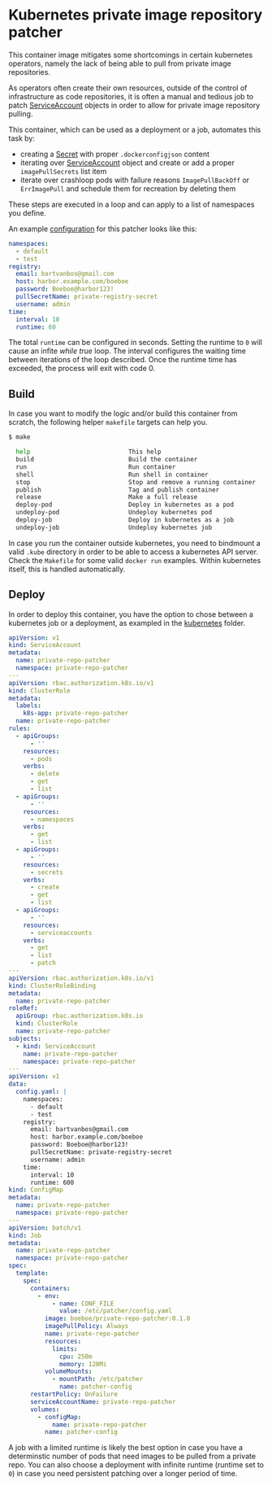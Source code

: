 # Kubernetes private image repository patcher

This container image mitigates some shortcomings in certain kubernetes operators, namely the lack of being able to pull from private image repositories.

As operators often create their own resources, outside of the control of infrastructure as code repositories, it is often a manual and tedious job to patch [ServiceAccount](https://kubernetes.io/docs/tasks/configure-pod-container/configure-service-account/#add-image-pull-secret-to-service-account) objects in order to allow for private image repository pulling.

This container, which can be used as a deployment or a job, automates this task by:
 - creating a [Secret](https://kubernetes.io/docs/tasks/configure-pod-container/pull-image-private-registry/) with proper `.dockerconfigjson` content
 - iterating over [ServiceAccount](https://kubernetes.io/docs/tasks/configure-pod-container/configure-service-account/#add-image-pull-secret-to-service-account) object and create or add a proper `imagePullSecrets` list item
 - iterate over crashloop pods with failure reasons `ImagePullBackOff` or `ErrImagePull` and schedule them for recreation by deleting them

These steps are executed in a loop and can apply to a list of namespaces you define. 

An example [configuration](config/config.yaml) for this patcher looks like this:

```yaml
namespaces:
  - default
  - test
registry:
  email: bartvanbos@gmail.com
  host: harbor.example.com/boeboe
  password: Boeboe@harbor123!
  pullSecretName: private-registry-secret
  username: admin
time:
  interval: 10
  runtime: 60
```

The total `runtime` can be configured in seconds. Setting the runtime to `0` will cause an infite _while true_ loop. The interval configures the waiting time between iterations of the loop described. Once the runtime time has exceeded, the process will exit with code 0.

## Build

In case you want to modify the logic and/or build this container from scratch, the following helper `makefile` targets can help you.

```bash
$ make

  help                           This help
  build                          Build the container
  run                            Run container
  shell                          Run shell in container
  stop                           Stop and remove a running container
  publish                        Tag and publish container
  release                        Make a full release
  deploy-pod                     Deploy in kubernetes as a pod
  undeploy-pod                   Undeploy kubernetes pod
  deploy-job                     Deploy in kubernetes as a job
  undeploy-job                   Undeploy kubernetes job
```

In case you run the container outside kubernetes, you need to bindmount a valid `.kube` directory in order to be able to access a kubernetes API server. Check the `Makefile` for some valid `docker run` examples. Within kubernetes itself, this is handled automatically.

## Deploy

In order to deploy this container, you have the option to chose between a kubernetes job or a deployment, as exampled in the [kubernetes](./kubernetes) folder.

```yaml
apiVersion: v1
kind: ServiceAccount
metadata:
  name: private-repo-patcher
  namespace: private-repo-patcher
---
apiVersion: rbac.authorization.k8s.io/v1
kind: ClusterRole
metadata:
  labels:
    k8s-app: private-repo-patcher
  name: private-repo-patcher
rules:
  - apiGroups:
      - ''
    resources:
      - pods
    verbs:
      - delete
      - get
      - list
  - apiGroups:
      - ''
    resources:
      - namespaces
    verbs:
      - get
      - list
  - apiGroups:
      - ''
    resources:
      - secrets
    verbs:
      - create
      - get
      - list
  - apiGroups:
      - ''
    resources:
      - serviceaccounts
    verbs:
      - get
      - list
      - patch
---
apiVersion: rbac.authorization.k8s.io/v1
kind: ClusterRoleBinding
metadata:
  name: private-repo-patcher
roleRef:
  apiGroup: rbac.authorization.k8s.io
  kind: ClusterRole
  name: private-repo-patcher
subjects:
  - kind: ServiceAccount
    name: private-repo-patcher
    namespace: private-repo-patcher
---
apiVersion: v1
data:
  config.yaml: |
    namespaces:
      - default
      - test
    registry:
      email: bartvanbos@gmail.com
      host: harbor.example.com/boeboe
      password: Boeboe@harbor123!
      pullSecretName: private-registry-secret
      username: admin
    time:
      interval: 10
      runtime: 600
kind: ConfigMap
metadata:
  name: private-repo-patcher
  namespace: private-repo-patcher
---
apiVersion: batch/v1
kind: Job
metadata:
  name: private-repo-patcher
  namespace: private-repo-patcher
spec:
  template:
    spec:
      containers:
        - env:
            - name: CONF_FILE
              value: /etc/patcher/config.yaml
          image: boeboe/private-repo-patcher:0.1.0
          imagePullPolicy: Always
          name: private-repo-patcher
          resources:
            limits:
              cpu: 250m
              memory: 128Mi
          volumeMounts:
            - mountPath: /etc/patcher
              name: patcher-config
      restartPolicy: OnFailure
      serviceAccountName: private-repo-patcher
      volumes:
        - configMap:
            name: private-repo-patcher
          name: patcher-config
```

A job with a limited runtime is likely the best option in case you have a determinstic number of pods that need images to be pulled from a private repo. You can also choose a deployment with infinite runtime (runtime set to `0`) in case you need persistent patching over a longer period of time.

